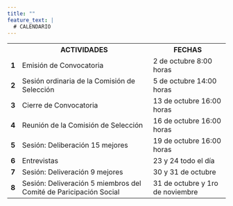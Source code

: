 ```yaml
---
title: ""
feature_text: |
  # CALENDARIO
---
```


<table><tbody>
	<tr><th></th><th><b>ACTIVIDADES</b></th><th><b>FECHAS</b></th></tr>
	<tr><td><b>1</b></td><td>Emisión de Convocatoria</td><td>2 de octubre 8:00 horas</td></tr>
	<tr><td><b>2</b></td><td>Sesión ordinaria de la Comisión de Selección</td><td>5 de octubre 14:00 horas</td></tr>
	<tr><td><b>3</b></td><td>Cierre de Convocatoria</td><td>13 de octubre 16:00 horas</td></tr>
	<tr><td><b>4</b></td><td>Reunión de la Comisión de Selección</td><td>16 de octubre 16:00 horas</td></tr>
	<tr><td><b>5</b></td><td>Sesión: Deliberación 15 mejores</td><td>19 de octubre 16:00 horas</td></tr>
	<tr><td><b>6</b></td><td>Entrevistas</td><td>23 y 24 todo el día</td></tr>
	<tr><td><b>7</b></td><td>Sesión: Deliveración 9 mejores</td><td>30 y 31 de octubre</td></tr>
	<tr><td><b>8</b></td><td>Sesión: Deliveración 5 miembros del Comité de Paricipación Social</td><td>31 de octubre y 1ro de noviembre</td></tr>
</tbody></table>